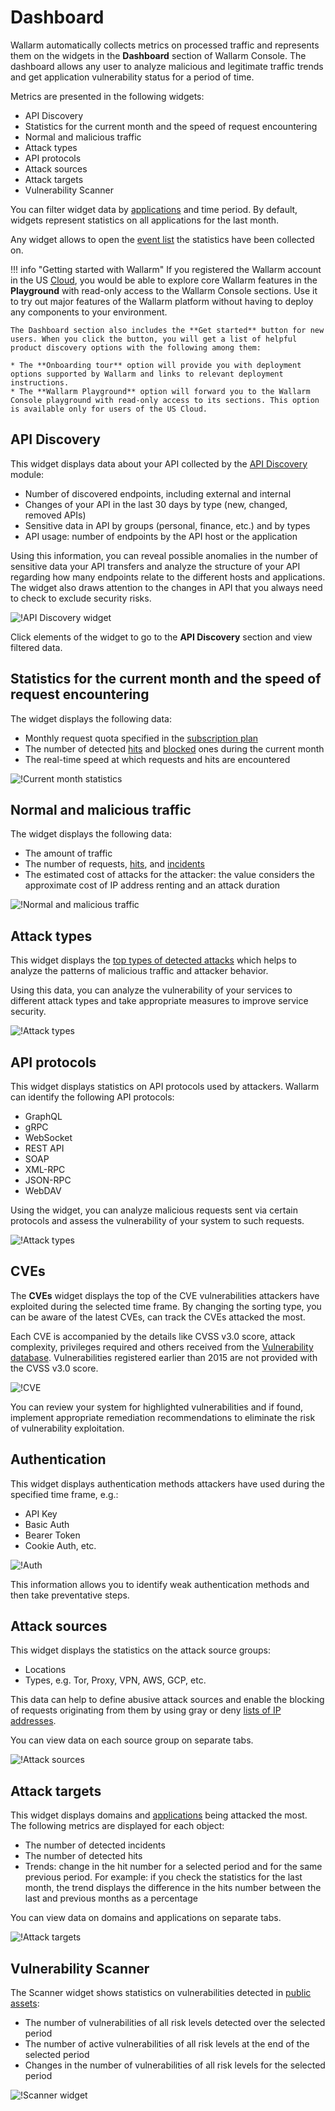 # Dashboard

Wallarm automatically collects metrics on processed traffic and represents them on the widgets in the **Dashboard** section of Wallarm Console. The dashboard allows any user to analyze malicious and legitimate traffic trends and get application vulnerability status for a period of time.

Metrics are presented in the following widgets:

* API Discovery
* Statistics for the current month and the speed of request encountering
* Normal and malicious traffic
* Attack types
* API protocols
* Attack sources
* Attack targets
* Vulnerability Scanner

You can filter widget data by [applications](settings/applications.md) and time period. By default, widgets represent statistics on all applications for the last month.

Any widget allows to open the [event list](events/check-attack.md) the statistics have been collected on.

!!! info "Getting started with Wallarm"
    If you registered the Wallarm account in the US [Cloud](../about-wallarm/overview.md#cloud), you would be able to explore core Wallarm features in the **Playground** with read-only access to the Wallarm Console sections. Use it to try out major features of the Wallarm platform without having to deploy any components to your environment. 
    
    The Dashboard section also includes the **Get started** button for new users. When you click the button, you will get a list of helpful product discovery options with the following among them:
    
    * The **Onboarding tour** option will provide you with deployment options supported by Wallarm and links to relevant deployment instructions.
    * The **Wallarm Playground** option will forward you to the Wallarm Console playground with read-only access to its sections. This option is available only for users of the US Cloud.

## API Discovery

This widget displays data about your API collected by the [API Discovery](../about-wallarm/api-discovery.md) module:

* Number of discovered endpoints, including external and internal
* Changes of your API in the last 30 days by type (new, changed, removed APIs)
* Sensitive data in API by groups (personal, finance, etc.) and by types
* API usage: number of endpoints by the API host or the application

Using this information, you can reveal possible anomalies in the number of sensitive data your API transfers and analyze the structure of your API regarding how many endpoints relate to the different hosts and applications. The widget also draws attention to the changes in API that you always need to check to exclude security risks.

![!API Discovery widget](../images/user-guides/dashboard/api-discovery-widget.png)

Click elements of the widget to go to the **API Discovery** section and view filtered data.

## Statistics for the current month and the speed of request encountering

The widget displays the following data:

* Monthly request quota specified in the [subscription plan](../about-wallarm/subscription-plans.md)
* The number of detected [hits](../about-wallarm/protecting-against-attacks.md#hit) and [blocked](../admin-en/configure-wallarm-mode.md) ones during the current month
* The real-time speed at which requests and hits are encountered

![!Current month statistics](../images/user-guides/dashboard/current-month-stats.png)

## Normal and malicious traffic

The widget displays the following data:

* The amount of traffic
* The number of requests, [hits](../glossary-en.md#hit), and [incidents](../glossary-en.md#security-incident)
* The estimated cost of attacks for the attacker: the value considers the approximate cost of IP address renting and an attack duration

![!Normal and malicious traffic](../images/user-guides/dashboard/traffic-stats.png)

## Attack types

This widget displays the [top types of detected attacks](../attacks-vulns-list.md) which helps to analyze the patterns of malicious traffic and attacker behavior.

Using this data, you can analyze the vulnerability of your services to different attack types and take appropriate measures to improve service security.

![!Attack types](../images/user-guides/dashboard/attack-types.png)

## API protocols

This widget displays statistics on API protocols used by attackers. Wallarm can identify the following API protocols:

* GraphQL
* gRPC
* WebSocket
* REST API
* SOAP
* XML-RPC
* JSON-RPC
* WebDAV

Using the widget, you can analyze malicious requests sent via certain protocols and assess the vulnerability of your system to such requests.

![!Attack types](../images/user-guides/dashboard/api-protocols.png)

## CVEs

The **CVEs** widget displays the top of the CVE vulnerabilities attackers have exploited during the selected time frame. By changing the sorting type, you can be aware of the latest CVEs, can track the CVEs attacked the most.

Each CVE is accompanied by the details like CVSS v3.0 score, attack complexity, privileges required and others received from the [Vulnerability database](https://vulners.com/). Vulnerabilities registered earlier than 2015 are not provided with the CVSS v3.0 score.

![!CVE](../images/user-guides/dashboard/cves.png)

You can review your system for highlighted vulnerabilities and if found, implement appropriate remediation recommendations to eliminate the risk of vulnerability exploitation. 

## Authentication

This widget displays authentication methods attackers have used during the specified time frame, e.g.:

* API Key
* Basic Auth
* Bearer Token
* Cookie Auth, etc.

![!Auth](../images/user-guides/dashboard/authentication.png)

This information allows you to identify weak authentication methods and then take preventative steps.

## Attack sources

This widget displays the statistics on the attack source groups:

* Locations
* Types, e.g. Tor, Proxy, VPN, AWS, GCP, etc.

This data can help to define abusive attack sources and enable the blocking of requests originating from them by using gray or deny [lists of IP addresses](ip-lists/overview.md).

You can view data on each source group on separate tabs.

![!Attack sources](../images/user-guides/dashboard/attack-sources.png)

## Attack targets

This widget displays domains and [applications](settings/applications.md) being attacked the most. The following metrics are displayed for each object:

* The number of detected incidents
* The number of detected hits
* Trends: change in the hit number for a selected period and for the same previous period. For example: if you check the statistics for the last month, the trend displays the difference in the hits number between the last and previous months as a percentage

You can view data on domains and applications on separate tabs.

![!Attack targets](../images/user-guides/dashboard/attack-targets.png)

## Vulnerability Scanner

The Scanner widget shows statistics on vulnerabilities detected in [public assets](scanner/check-scope.md):

* The number of vulnerabilities of all risk levels detected over the selected period
* The number of active vulnerabilities of all risk levels at the end of the selected period
* Changes in the number of vulnerabilities of all risk levels for the selected period

![!Scanner widget](../images/user-guides/dashboard/dashboard-scanner.png)

<!-- ----------

<div class="video-wrapper">
  <iframe width="1280" height="720" src="https://www.youtube.com/embed/6KBn59aGFxQ" frameborder="0" allow="accelerometer; autoplay; encrypted-media; gyroscope; picture-in-picture" allowfullscreen></iframe>
</div> -->